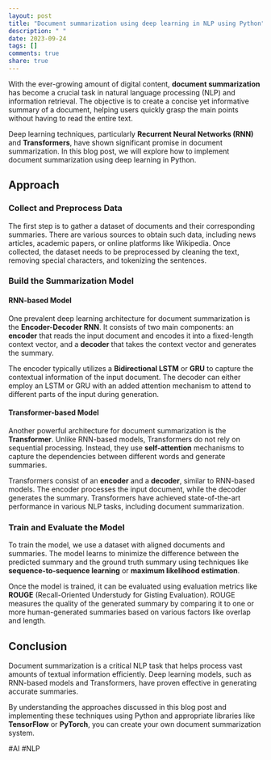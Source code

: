 ```yaml
---
layout: post
title: "Document summarization using deep learning in NLP using Python"
description: " "
date: 2023-09-24
tags: []
comments: true
share: true
---
```


With the ever-growing amount of digital content, **document summarization** has become a crucial task in natural language processing (NLP) and information retrieval. The objective is to create a concise yet informative summary of a document, helping users quickly grasp the main points without having to read the entire text.

Deep learning techniques, particularly **Recurrent Neural Networks (RNN)** and **Transformers**, have shown significant promise in document summarization. In this blog post, we will explore how to implement document summarization using deep learning in Python.

## Approach

### Collect and Preprocess Data

The first step is to gather a dataset of documents and their corresponding summaries. There are various sources to obtain such data, including news articles, academic papers, or online platforms like Wikipedia. Once collected, the dataset needs to be preprocessed by cleaning the text, removing special characters, and tokenizing the sentences.

### Build the Summarization Model

#### **RNN-based Model**

One prevalent deep learning architecture for document summarization is the **Encoder-Decoder RNN**. It consists of two main components: an **encoder** that reads the input document and encodes it into a fixed-length context vector, and a **decoder** that takes the context vector and generates the summary.

The encoder typically utilizes a **Bidirectional LSTM** or **GRU** to capture the contextual information of the input document. The decoder can either employ an LSTM or GRU with an added attention mechanism to attend to different parts of the input during generation.

#### **Transformer-based Model**

Another powerful architecture for document summarization is the **Transformer**. Unlike RNN-based models, Transformers do not rely on sequential processing. Instead, they use **self-attention** mechanisms to capture the dependencies between different words and generate summaries.

Transformers consist of an **encoder** and a **decoder**, similar to RNN-based models. The encoder processes the input document, while the decoder generates the summary. Transformers have achieved state-of-the-art performance in various NLP tasks, including document summarization.

### Train and Evaluate the Model

To train the model, we use a dataset with aligned documents and summaries. The model learns to minimize the difference between the predicted summary and the ground truth summary using techniques like **sequence-to-sequence learning** or **maximum likelihood estimation**.

Once the model is trained, it can be evaluated using evaluation metrics like **ROUGE** (Recall-Oriented Understudy for Gisting Evaluation). ROUGE measures the quality of the generated summary by comparing it to one or more human-generated summaries based on various factors like overlap and length.

## Conclusion

Document summarization is a critical NLP task that helps process vast amounts of textual information efficiently. Deep learning models, such as RNN-based models and Transformers, have proven effective in generating accurate summaries.

By understanding the approaches discussed in this blog post and implementing these techniques using Python and appropriate libraries like **TensorFlow** or **PyTorch**, you can create your own document summarization system.

#AI #NLP